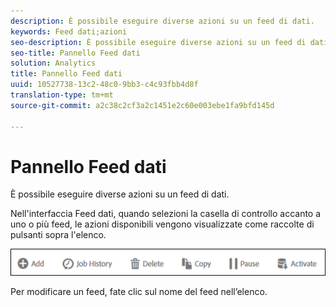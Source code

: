 ```yaml
---
description: È possibile eseguire diverse azioni su un feed di dati.
keywords: Feed dati;azioni
seo-description: È possibile eseguire diverse azioni su un feed di dati.
seo-title: Pannello Feed dati
solution: Analytics
title: Pannello Feed dati
uuid: 10527738-13c2-48c0-9bb3-c4c93fbb4d8f
translation-type: tm+mt
source-git-commit: a2c38c2cf3a2c1451e2c60e003ebe1fa9bfd145d

---
```



# Pannello Feed dati

È possibile eseguire diverse azioni su un feed di dati.

Nell'interfaccia Feed dati, quando selezioni la casella di controllo accanto a uno o più feed, le azioni disponibili vengono visualizzate come raccolte di pulsanti sopra l'elenco.

![](assets/actions.png)

Per modificare un feed, fate clic sul nome del feed nell’elenco.
